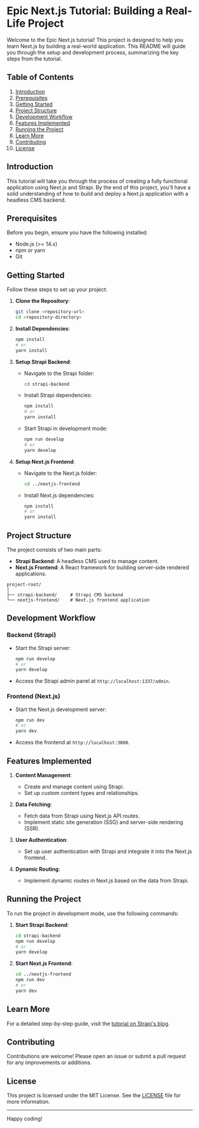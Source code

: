# Epic Next.js Tutorial: Building a Real-Life Project

Welcome to the Epic Next.js tutorial! This project is designed to help you learn Next.js by building a real-world application. This README will guide you through the setup and development process, summarizing the key steps from the tutorial.

## Table of Contents

1. [Introduction](#introduction)
2. [Prerequisites](#prerequisites)
3. [Getting Started](#getting-started)
4. [Project Structure](#project-structure)
5. [Development Workflow](#development-workflow)
6. [Features Implemented](#features-implemented)
7. [Running the Project](#running-the-project)
8. [Learn More](#learn-more)
9. [Contributing](#contributing)
10. [License](#license)

## Introduction

This tutorial will take you through the process of creating a fully functional application using Next.js and Strapi. By the end of this project, you'll have a solid understanding of how to build and deploy a Next.js application with a headless CMS backend.

## Prerequisites

Before you begin, ensure you have the following installed:

- Node.js (>= 14.x)
- npm or yarn
- Git

## Getting Started

Follow these steps to set up your project:

1. **Clone the Repository**:

   ```bash
   git clone <repository-url>
   cd <repository-directory>
   ```

2. **Install Dependencies**:

   ```bash
   npm install
   # or
   yarn install
   ```

3. **Setup Strapi Backend**:

   - Navigate to the Strapi folder:
     ```bash
     cd strapi-backend
     ```
   - Install Strapi dependencies:
     ```bash
     npm install
     # or
     yarn install
     ```
   - Start Strapi in development mode:
     ```bash
     npm run develop
     # or
     yarn develop
     ```

4. **Setup Next.js Frontend**:
   - Navigate to the Next.js folder:
     ```bash
     cd ../nextjs-frontend
     ```
   - Install Next.js dependencies:
     ```bash
     npm install
     # or
     yarn install
     ```

## Project Structure

The project consists of two main parts:

- **Strapi Backend**: A headless CMS used to manage content.
- **Next.js Frontend**: A React framework for building server-side rendered applications.

```
project-root/
│
├── strapi-backend/     # Strapi CMS backend
└── nextjs-frontend/    # Next.js frontend application
```

## Development Workflow

### Backend (Strapi)

- Start the Strapi server:
  ```bash
  npm run develop
  # or
  yarn develop
  ```
- Access the Strapi admin panel at `http://localhost:1337/admin`.

### Frontend (Next.js)

- Start the Next.js development server:
  ```bash
  npm run dev
  # or
  yarn dev
  ```
- Access the frontend at `http://localhost:3000`.

## Features Implemented

1. **Content Management**:

   - Create and manage content using Strapi.
   - Set up custom content types and relationships.

2. **Data Fetching**:

   - Fetch data from Strapi using Next.js API routes.
   - Implement static site generation (SSG) and server-side rendering (SSR).

3. **User Authentication**:

   - Set up user authentication with Strapi and integrate it into the Next.js frontend.

4. **Dynamic Routing**:
   - Implement dynamic routes in Next.js based on the data from Strapi.

## Running the Project

To run the project in development mode, use the following commands:

1. **Start Strapi Backend**:

   ```bash
   cd strapi-backend
   npm run develop
   # or
   yarn develop
   ```

2. **Start Next.js Frontend**:
   ```bash
   cd ../nextjs-frontend
   npm run dev
   # or
   yarn dev
   ```

## Learn More

For a detailed step-by-step guide, visit the [tutorial on Strapi's blog](https://strapi.io/blog/epic-next-js-14-tutorial-learn-next-js-by-building-a-real-life-project-part-1-2).

## Contributing

Contributions are welcome! Please open an issue or submit a pull request for any improvements or additions.

## License

This project is licensed under the MIT License. See the [LICENSE](LICENSE) file for more information.

---

Happy coding!
